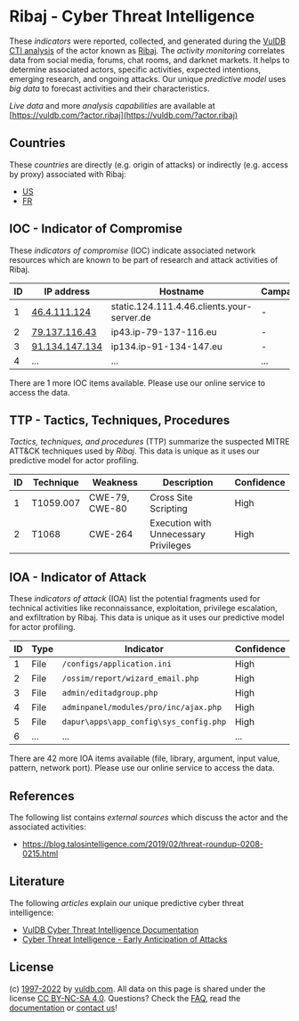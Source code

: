# Ribaj - Cyber Threat Intelligence

These _indicators_ were reported, collected, and generated during the [VulDB CTI analysis](https://vuldb.com/?kb.cti) of the actor known as [Ribaj](https://vuldb.com/?actor.ribaj). The _activity monitoring_ correlates data from social media, forums, chat rooms, and darknet markets. It helps to determine associated actors, specific activities, expected intentions, emerging research, and ongoing attacks. Our unique _predictive model_ uses _big data_ to forecast activities and their characteristics.

_Live data_ and more _analysis capabilities_ are available at [https://vuldb.com/?actor.ribaj](https://vuldb.com/?actor.ribaj)

## Countries

These _countries_ are directly (e.g. origin of attacks) or indirectly (e.g. access by proxy) associated with Ribaj:

* [US](https://vuldb.com/?country.us)
* [FR](https://vuldb.com/?country.fr)

## IOC - Indicator of Compromise

These _indicators of compromise_ (IOC) indicate associated network resources which are known to be part of research and attack activities of Ribaj.

ID | IP address | Hostname | Campaign | Confidence
-- | ---------- | -------- | -------- | ----------
1 | [46.4.111.124](https://vuldb.com/?ip.46.4.111.124) | static.124.111.4.46.clients.your-server.de | - | High
2 | [79.137.116.43](https://vuldb.com/?ip.79.137.116.43) | ip43.ip-79-137-116.eu | - | High
3 | [91.134.147.134](https://vuldb.com/?ip.91.134.147.134) | ip134.ip-91-134-147.eu | - | High
4 | ... | ... | ... | ...

There are 1 more IOC items available. Please use our online service to access the data.

## TTP - Tactics, Techniques, Procedures

_Tactics, techniques, and procedures_ (TTP) summarize the suspected MITRE ATT&CK techniques used by _Ribaj_. This data is unique as it uses our predictive model for actor profiling.

ID | Technique | Weakness | Description | Confidence
-- | --------- | -------- | ----------- | ----------
1 | T1059.007 | CWE-79, CWE-80 | Cross Site Scripting | High
2 | T1068 | CWE-264 | Execution with Unnecessary Privileges | High

## IOA - Indicator of Attack

These _indicators of attack_ (IOA) list the potential fragments used for technical activities like reconnaissance, exploitation, privilege escalation, and exfiltration by Ribaj. This data is unique as it uses our predictive model for actor profiling.

ID | Type | Indicator | Confidence
-- | ---- | --------- | ----------
1 | File | `/configs/application.ini` | High
2 | File | `/ossim/report/wizard_email.php` | High
3 | File | `admin/editadgroup.php` | High
4 | File | `adminpanel/modules/pro/inc/ajax.php` | High
5 | File | `dapur\apps\app_config\sys_config.php` | High
6 | ... | ... | ...

There are 42 more IOA items available (file, library, argument, input value, pattern, network port). Please use our online service to access the data.

## References

The following list contains _external sources_ which discuss the actor and the associated activities:

* https://blog.talosintelligence.com/2019/02/threat-roundup-0208-0215.html

## Literature

The following _articles_ explain our unique predictive cyber threat intelligence:

* [VulDB Cyber Threat Intelligence Documentation](https://vuldb.com/?kb.cti)
* [Cyber Threat Intelligence - Early Anticipation of Attacks](https://www.scip.ch/en/?labs.20201022)

## License

(c) [1997-2022](https://vuldb.com/?kb.changelog) by [vuldb.com](https://vuldb.com/?kb.about). All data on this page is shared under the license [CC BY-NC-SA 4.0](https://creativecommons.org/licenses/by-nc-sa/4.0/). Questions? Check the [FAQ](https://vuldb.com/?kb.faq), read the [documentation](https://vuldb.com/?kb) or [contact us](https://vuldb.com/?contact)!
